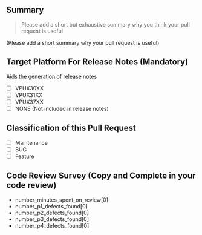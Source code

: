 ## Summary
> Please add a short but exhaustive summary why you think your pull request is useful

(Please add a short summary why your pull request is useful)

## Target Platform For Release Notes (Mandatory)

Aids the generation of release notes

- [ ] VPUX30XX
- [ ] VPUX31XX
- [ ] VPUX37XX
- [ ] NONE (Not included in release notes)

## Classification of this Pull Request

- [ ] Maintenance
- [ ] BUG
- [ ] Feature

## Code Review Survey (Copy and Complete in your code review)

- number_minutes_spent_on_review[0]
- number_p1_defects_found[0]
- number_p2_defects_found[0]
- number_p3_defects_found[0]
- number_p4_defects_found[0]
